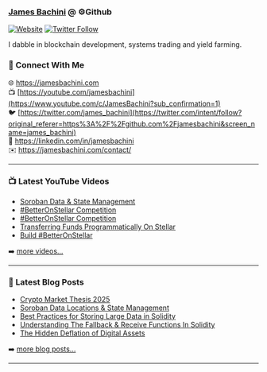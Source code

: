 ### [James Bachini][website] @ ⚙️Github

[![Website](https://img.shields.io/website?label=jamesbachini.com&style=for-the-badge&url=https%3A%2F%2Fjamesbachini.com)](https://jamesbachini.com)
[![Twitter Follow](https://img.shields.io/twitter/follow/james_bachini?color=1DA1F2&logo=twitter&style=for-the-badge)](https://twitter.com/intent/follow?original_referer=https%3A%2F%2Fgithub.com%2Fjamesbachini&screen_name=jamesbachini)

I dabble in blockchain development, systems trading and yield farming.

### 👋 Connect With Me

🌐 https://jamesbachini.com
<br />
📺 [https://youtube.com/jamesbachini](https://www.youtube.com/c/JamesBachini?sub_confirmation=1)
<br />
🐦 [https://twitter.com/james_bachini](https://twitter.com/intent/follow?original_referer=https%3A%2F%2Fgithub.com%2Fjamesbachini&screen_name=james_bachini)
<br />
👔 https://linkedin.com/in/jamesbachini
<br />
✉️ https://jamesbachini.com/contact/

---

### 📺 Latest YouTube Videos

<!-- YOUTUBE:START -->
- [Soroban Data &amp; State Management](https://www.youtube.com/watch?v=cw-TPSCqtSU)
- [#BetterOnStellar Competition](https://www.youtube.com/watch?v=N0nSeBn9oKo)
- [#BetterOnStellar Competition](https://www.youtube.com/watch?v=Vu9Rfv5K06k)
- [Transferring Funds Programmatically On Stellar](https://www.youtube.com/watch?v=gVC5ijif2-0)
- [Build #BetterOnStellar](https://www.youtube.com/watch?v=u1yyV2X-_5w)
<!-- YOUTUBE:END -->

➡️ [more videos...](https://youtube.com/jamesbachini)

---

### 📝 Latest Blog Posts

<!-- BLOG-POST-LIST:START -->
- [Crypto Market Thesis 2025](https://jamesbachini.com/crypto-market-thesis-2025/)
- [Soroban Data Locations &amp; State Management](https://jamesbachini.com/soroban-data-state-management/)
- [Best Practices for Storing Large Data in Solidity](https://jamesbachini.com/best-practices-for-storing-large-data-in-solidity/)
- [Understanding The Fallback &amp; Receive Functions In Solidity](https://jamesbachini.com/fallback-receive-functions-in-solidity/)
- [The Hidden Deflation of Digital Assets](https://jamesbachini.com/the-hidden-deflation-of-digital-assets/)
<!-- BLOG-POST-LIST:END -->

➡️ [more blog posts...](https://jamesbachini.com)

---

[website]: https://jamesbachini.com
[twitter]: https://twitter.com/james_bachini
[youtube]: https://youtube.com/jamesbachini
[linkedin]: https://linkedin.com/in/jamesbachini
